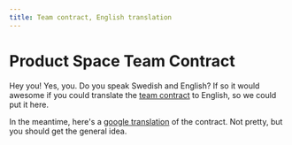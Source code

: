 ```yaml
---
title: Team contract, English translation
---
```


Product Space Team Contract
===================

Hey you! Yes, you. Do you speak Swedish and English? If so it would awesome if you could translate the [team contract](team-contract-sv.html) to English, so we could put it here.

In the meantime, here's a [google translation](https://translate.google.com/translate?sl=sv&tl=en&js=y&prev=_t&hl=en&ie=UTF-8&u=http%3A%2F%2Fdna.crisp.se%2Fdocs%2Fteam-contract-sv.html) of the contract. Not pretty, but you should get the general idea.
